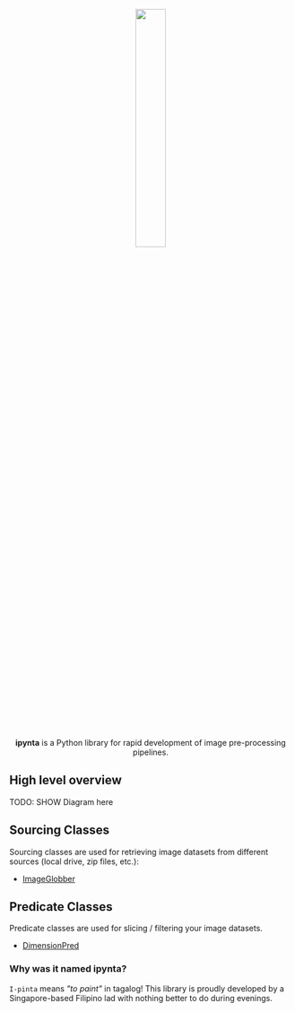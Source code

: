 <p align="center" width="300px">
    <img width="33%" src="https://i.imgur.com/SN7p6bG.jpeg"> 
</p>

<p align="center">
  <strong>ipynta</strong> is a Python library for rapid development of image pre-processing pipelines.
</p>

## High level overview

TODO: SHOW Diagram here

## Sourcing Classes

Sourcing classes are used for retrieving image datasets from different sources (local drive, zip files, etc.):

- [ImageGlobber](https://github.com/allanchua101/ipynta/blob/main/docs/globbing/ImageGlobber.md)

## Predicate Classes

Predicate classes are used for slicing / filtering your image datasets.

- [DimensionPred](https://github.com/allanchua101/ipynta/blob/main/docs/predicates/DimensionPred.md)

### Why was it named ipynta?

`I-pinta` means _"to paint"_ in tagalog! This library is proudly developed by a Singapore-based Filipino lad with nothing better to do during evenings.
